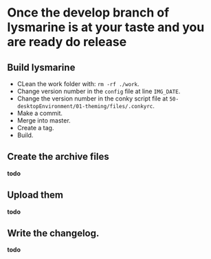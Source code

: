 # Once the develop branch of lysmarine is at your taste and you are ready do release





## Build lysmarine
 - CLean the work folder with: `rm -rf ./work`.
 - Change version number in the `config` file at line `IMG_DATE`.
 - Change the version number in the conky script file at `50-desktopEnvironment/01-theming/files/.conkyrc`.
 - Make a commit.
 - Merge into master.
 - Create a tag.
 - Build.

## Create the archive files
__todo__

## Upload them
__todo__

## Write the changelog.
__todo__
